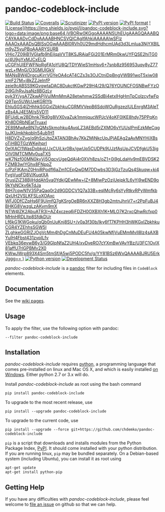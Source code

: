 # pandoc-codeblock-include
[![Build Status](https://img.shields.io/travis/chdemko/pandoc-codeblock-include/master.svg?logo=travis)](https://travis-ci.org/chdemko/pandoc-codeblock-include/branches)
[![Coveralls](https://img.shields.io/coveralls/github/chdemko/pandoc-codeblock-include/master.svg?logo=Codecov&logoColor=white)](https://coveralls.io/github/chdemko/pandoc-codeblock-include?branch=master)
[![Scrutinizer](https://img.shields.io/scrutinizer/g/chdemko/pandoc-codeblock-include.svg?logo=scrutinizer)](https://scrutinizer-ci.com/g/chdemko/pandoc-codeblock-include/)
[![PyPI version](https://img.shields.io/pypi/v/pandoc-codeblock-include.svg?logo=Python&logoColor=white)](https://pypi.org/project/pandoc-codeblock-include/)
[![PyPI format](https://img.shields.io/pypi/format/pandoc-codeblock-include.svg)](https://pypi.org/project/pandoc-codeblock-include/)
[![License](https://img.shields.io/pypi/l/pandoc-codeblock-include.svg?logo=data:image/png;base64,iVBORw0KGgoAAAANSUhEUgAAAGQAAABQCAYAAADvCdDvAAAABHNCSVQICAgIfAhkiAAAAAlwSFlz
AAAOxAAADsQBlSsOGwAAABl0RVh0U29mdHdhcmUAd3d3Lmlua3NjYXBlLm9yZ5vuPBoAAARYSURB
VHic7Z09iB1VGIafb9hEjIqaVVT8KSJRAiaFGi201ErMRm0kwUYFQSE2hiTG0p/4U9gYxMJCxELQ
uCGFhUIEFWFNoRgFA1oYU8Q/TDYWieS1mHsv6+7snb8z956953uqy8yZ77wzL+fMnG/O3GMUIGkV
MANsBW4DrgcuKirrVGYeOA4cAT4CZs3s3OJCtniDpBngVWB91woT5xiw08xmF27M+j8kZZJeInfP
zeie9cABSS9KGvgwtaDAC8DukctKGwP29H4/29/Q76YOUNCFOSNBwFYzO2i9G/hRvJsaNz8BGzLy
pyk3Y/ysA7ZkwAPjVuIMmMmA28etwhmw2SSdBi4etxIHgHmTpColzcyfwFpQ9Tpn5UWcUeKGRIYb
EhluSGS4IZHhhkSGGxIZbkhkuCGRMVVepB6SdoWOuRgzezlULEnrgM3AleTzBs4AJ4E5M/s5VD11
BFUidLw2BDhnk7Rd0g8lVX0vaZuk1mmjqucWPJcV4oKF0lKE8hdy75PPqKnKh8DDRbNEatTruaxl
2E89MwAeBN7oQMsSkmohku4AvqLZ3AEBd5rZXMO6vYUUsIPmEzkMeCqgluJKUmkhkqbIn54ub1H1
H8DVZvZvg/q9hSziJtqZATAN3BhAy7KkZMjNkcUpJPjAEAg2aAvMNYHiXBsoTiHBDTGzWKejhprI
0elXACl1WasDxbkgUJxCUjLkr0Bx/gwUp5CUDPk9UJzfAsUpJCVDfgkU53igOIV0MTCMMv0uaTX5
wK7Nzf00MN0kyVj5OqcyUgeQdAi4r0XVh8zs/oZ1+0i9gLdaHv9mEBVDSK2FZMB3wIYGhx8FNppZ
o/PzFlKAmZ0HniRPpdfl6aZm1CEpQwDM7DDwbs3D3jGzTzuQs4Skuqw+ki4FvgVuqFD8V/KuqtXA
0rusIZjZ38BjlHddAh5va0YdkjQEwMw+IZ+8MIwPzOzjUejpk1L6vYj9wEND9o9kYsNCkv6kTdJa
8tH7cqwN1V35PaQaq0r2d9GDDCV1Q7a33B+eqlMcRy6sYyRtkvRPyWmfkbQxUH2VSLKFSLoXOAxc
WFJ0DfCZpHs6F9UjmfQ7gKSrgOeBR6nXXZ8H3gb2mtnJhnV7+r2PpFuBJ4BHKG8VwzgLzAKvm9mX
NTW4IZK2AbuATR3I+AZ4xczeq6jFDZH0OXBXh1K+MLO7K2rxcQhwRcfxp0MHnHRDLltp8SfdkDUr
Lf6kG1KWGoku/qQb0nUuKnj8SU+/v0a3f30b/Iky6fT7KPHH3hWKGxIZbkhkuCGR4YZEhhsSGW5I
ZLghkeGGRIZJOgVcMm4hDgCnMuDEuFU4A05kwNfjVuEMmMvIl8lz4sAXBYuIH4Fbst431zvpILfv
VEbkq36eywB6y3/G9GIpNfaZ2UH4/xvDveRO7cYXmBwVAvYBz/U3FC1OvIX81affU7rlGPBMv2X0
KWwJWrp893X4Sm5tmSf/A5wj5PODC5fv/g/YY81BSz6WxQAAAABJRU5ErkJggg==
)](https://raw.githubusercontent.com/chdemko/pandoc-codeblock-include/master/LICENSE)
[![Python version](https://img.shields.io/pypi/pyversions/pandoc-codeblock-include.svg)](https://pypi.org/project/pandoc-codeblock-include/)
[![Development Status](https://img.shields.io/pypi/status/pandoc-codeblock-include.svg)](https://pypi.org/project/pandoc-codeblock-include/)

*pandoc-codeblock-include* is a [pandoc] filter for including files in `CodeBlock` elements.

[pandoc]: http://pandoc.org/

Documentation
-------------

See the [wiki pages](https://github.com/chdemko/pandoc-codeblock-include/wiki).

Usage
-----

To apply the filter, use the following option with pandoc:

    --filter pandoc-codeblock-include

Installation
------------

*pandoc-codeblock-include* requires [python], a programming language that comes pre-installed on linux and Mac OS X, and which is easily installed [on Windows]. Either python 2.7 or 3.x will do.

Install *pandoc-codeblock-include* as root using the bash command

    pip install pandoc-codeblock-include

To upgrade to the most recent release, use

    pip install --upgrade pandoc-codeblock-include

To upgrade to the current code, use

    pip install --upgrade --force git+https://github.com/chdemko/pandoc-codeblock-include

`pip` is a script that downloads and installs modules from the Python Package Index, [PyPI].  It should come installed with your python distribution. If you are running linux, `pip` may be bundled separately. On a Debian-based system (including Ubuntu), you can install it as root using

    apt-get update
    apt-get install python-pip

[python]: https://www.python.org
[on Windows]: https://www.python.org/downloads/windows
[PyPI]: https://pypi.org


Getting Help
------------

If you have any difficulties with *pandoc-codeblock-include*, please feel welcome to [file an issue] on github so that we can help.

[file an issue]: https://github.com/chdemko/pandoc-codeblock-include/issues

